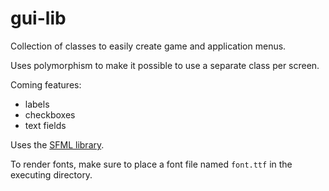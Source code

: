 gui-lib
=======

Collection of classes to easily create game and application menus.

Uses polymorphism to make it possible to use a separate class per screen.

Coming features:

- labels
- checkboxes
- text fields

Uses the [SFML library](http://sfml-dev.org).

To render fonts, make sure to place a font file named `font.ttf` in the executing directory.

